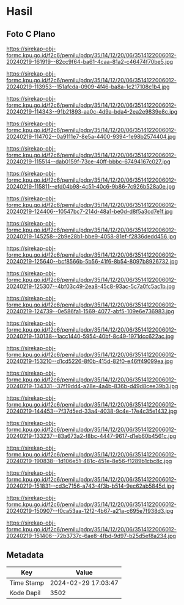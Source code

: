 # Hasil

## Foto C Plano

https://sirekap-obj-formc.kpu.go.id/f2c6/pemilu/pdpr/35/14/12/20/06/3514122006012-20240219-161919--82cc9f64-ba61-4caa-81a2-c46474f70be5.jpg

https://sirekap-obj-formc.kpu.go.id/f2c6/pemilu/pdpr/35/14/12/20/06/3514122006012-20240219-113953--151afcda-0909-4f46-ba8a-1c217108c1b4.jpg

https://sirekap-obj-formc.kpu.go.id/f2c6/pemilu/pdpr/35/14/12/20/06/3514122006012-20240219-114343--91b21893-aa0c-4d9a-bda4-2ea2e9839e8c.jpg

https://sirekap-obj-formc.kpu.go.id/f2c6/pemilu/pdpr/35/14/12/20/06/3514122006012-20240219-114702--0a9111e7-8e5a-4400-9394-1e98b2574404.jpg

https://sirekap-obj-formc.kpu.go.id/f2c6/pemilu/pdpr/35/14/12/20/06/3514122006012-20240219-115514--dab0159f-73ce-40ff-bbbc-67494167c027.jpg

https://sirekap-obj-formc.kpu.go.id/f2c6/pemilu/pdpr/35/14/12/20/06/3514122006012-20240219-115811--efd04b98-4c51-40c6-9b86-7c926b528a0e.jpg

https://sirekap-obj-formc.kpu.go.id/f2c6/pemilu/pdpr/35/14/12/20/06/3514122006012-20240219-124406--10547bc7-214d-48a1-be0d-d8f5a3cd7e1f.jpg

https://sirekap-obj-formc.kpu.go.id/f2c6/pemilu/pdpr/35/14/12/20/06/3514122006012-20240219-145258--2b9e28b1-bbe9-4058-81ef-f2836dedd456.jpg

https://sirekap-obj-formc.kpu.go.id/f2c6/pemilu/pdpr/35/14/12/20/06/3514122006012-20240219-125640--bcf8566b-5b56-41f6-8b54-8097b8926732.jpg

https://sirekap-obj-formc.kpu.go.id/f2c6/pemilu/pdpr/35/14/12/20/06/3514122006012-20240219-125307--4bf03c49-2ea8-45c8-93ac-5c7a0fc5ac1b.jpg

https://sirekap-obj-formc.kpu.go.id/f2c6/pemilu/pdpr/35/14/12/20/06/3514122006012-20240219-124739--0e586fa1-1569-4077-abf5-109e6e736983.jpg

https://sirekap-obj-formc.kpu.go.id/f2c6/pemilu/pdpr/35/14/12/20/06/3514122006012-20240219-130138--1acc1440-5954-40bf-8c49-1971dcc622ac.jpg

https://sirekap-obj-formc.kpu.go.id/f2c6/pemilu/pdpr/35/14/12/20/06/3514122006012-20240219-153210--d1cd5226-8f0b-415d-82f0-e46ff49099ea.jpg

https://sirekap-obj-formc.kpu.go.id/f2c6/pemilu/pdpr/35/14/12/20/06/3514122006012-20240219-134331--37f19dd4-a28e-4a4b-836b-d49d8cee39b3.jpg

https://sirekap-obj-formc.kpu.go.id/f2c6/pemilu/pdpr/35/14/12/20/06/3514122006012-20240219-144453--7f37d5ed-33a4-4038-9c4e-17e4c35e1432.jpg

https://sirekap-obj-formc.kpu.go.id/f2c6/pemilu/pdpr/35/14/12/20/06/3514122006012-20240219-133237--83a673a2-f8bc-4447-9617-d1eb60b4561c.jpg

https://sirekap-obj-formc.kpu.go.id/f2c6/pemilu/pdpr/35/14/12/20/06/3514122006012-20240219-190838--1d106e51-481c-451e-8e56-f1289b1cbc8c.jpg

https://sirekap-obj-formc.kpu.go.id/f2c6/pemilu/pdpr/35/14/12/20/06/3514122006012-20240219-151831--cd3c7156-a743-4f3b-b514-9ec62ab5845d.jpg

https://sirekap-obj-formc.kpu.go.id/f2c6/pemilu/pdpr/35/14/12/20/06/3514122006012-20240219-150907--f0ca53aa-12f2-4b67-a21a-c695e7f938d3.jpg

https://sirekap-obj-formc.kpu.go.id/f2c6/pemilu/pdpr/35/14/12/20/06/3514122006012-20240219-151406--72b3737c-6ae8-4fbd-9d97-b25d5ef8a234.jpg


## Metadata

| Key        | Value               |
| ---------- | ------------------- |
| Time Stamp | 2024-02-29 17:03:47 |
| Kode Dapil | 3502                |




